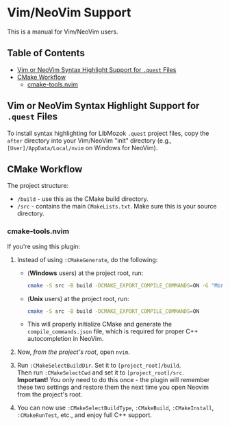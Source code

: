 # Vim/NeoVim Support

This is a manual for Vim/NeoVim users.

## Table of Contents

- [Vim or NeoVim Syntax Highlight Support for `.quest` Files](#vim-or-neovim-syntax-highlight-support-for-quest-files)
- [CMake Workflow](#cmake-workflow)
  - [cmake-tools.nvim](#cmake-toolsnvim)

## Vim or NeoVim Syntax Highlight Support for `.quest` Files

To install syntax highlighting for LibMozok `.quest` project files, copy the `after` directory into your Vim/NeoVim "init" directory (e.g., `[User]/AppData/Local/nvim` on Windows for NeoVim).

## CMake Workflow

The project structure:
- `/build` - use this as the CMake build directory.
- `/src` - contains the main `CMakeLists.txt`. Make sure this is your source directory.

### cmake-tools.nvim

If you're using this plugin:

1. Instead of using `:CMakeGenerate`, do the following:
    - (**Windows** users) at the project root, run:<br>
      ```bash
      cmake -S src -B build -DCMAKE_EXPORT_COMPILE_COMMANDS=ON -G "MinGW Makefiles"
      ```
    - (**Unix** users) at the project root, run:<br>
      ```bash
      cmake -S src -B build -DCMAKE_EXPORT_COMPILE_COMMANDS=ON
      ```
    - This will properly initialize CMake and generate the `compile_commands.json` file, which is required for proper C++ autocompletion in NeoVim.

2. Now, *from the project's root*, open `nvim`.

3. Run `:CMakeSelectBuildDir`. Set it to `[project_root]/build`.<br>
   Then run `:CMakeSelectCwd` and set it to `[project_root]/src`.<br>
   **Important!** You only need to do this once - the plugin will remember these two settings and restore them the next time you open Neovim from the project's root.

4. You can now use `:CMakeSelectBuildType`, `:CMakeBuild`, `:CMakeInstall`, `:CMakeRunTest`, etc., and enjoy full C++ support.
